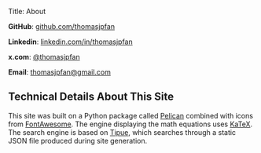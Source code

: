 Title: About

**GitHub**: <a href="https://github.com/thomasjpfan" target="_blank" rel="noopener">github.com/thomasjpfan</a>

**Linkedin**: <a href="https://www.linkedin.com/in/thomasjpfan/" target="_blank" rel="noopener">linkedin.com/in/thomasjpfan</a>

**x.com**: <a href="https://x.com/thomasjpfan" target="_blank" rel="noopener">@thomasjpfan</a>

**Email**: <a href="mailto:thomasjpfan@gmail.com">thomasjpfan@gmail.com</a>

## Technical Details About This Site

This site was built on a Python package called [Pelican](http://docs.getpelican.com/) combined with icons from [FontAwesome](http://fontawesome.io/). The engine displaying the math equations uses [KaTeX](https://khan.github.io/KaTeX/). The search engine is based on [Tipue](http://www.tipue.com/search/), which searches through a static JSON file produced during site generation.

